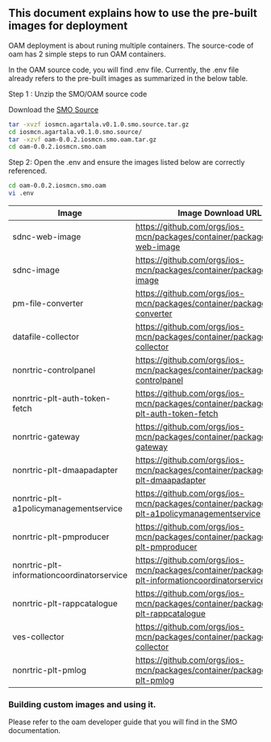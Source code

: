 ## This document explains how to use the pre-built images for deployment 

OAM deployment is about runing multiple containers. The source-code of oam has 2 simple steps to run OAM containers.

In the OAM source code, you will find .env file. Currently, the .env file already refers to the pre-built images as summarized in the below table.

Step 1 : Unzip the SMO/OAM source code

Download the [SMO Source](https://github.com/ios-mcn/ios-mcn-releases/blob/main/Agartala/v0.1.0/SMO/source-code/iosmcn.agartala.v0.1.0.smo.source.tar.gz)

```sh
tar -xvzf iosmcn.agartala.v0.1.0.smo.source.tar.gz
cd iosmcn.agartala.v0.1.0.smo.source/
tar -xzvf oam-0.0.2.iosmcn.smo.oam.tar.gz
cd oam-0.0.2.iosmcn.smo.oam
```

Step 2: Open the .env and ensure the images listed below are correctly referenced.

```sh
cd oam-0.0.2.iosmcn.smo.oam
vi .env
```

|Image|Image Download URL |Docker command|
|--|--|--|
|sdnc-web-image|https://github.com/orgs/ios-mcn/packages/container/package/sdnc-web-image|docker pull ghcr.io/ios-mcn/sdnc-web-image:2.6.1|
|sdnc-image|https://github.com/orgs/ios-mcn/packages/container/package/sdnc-image|docker pull ghcr.io/ios-mcn/sdnc-image:2.6.1|
|pm-file-converter|https://github.com/orgs/ios-mcn/packages/container/package/pm-file-converter|docker pull ghcr.io/ios-mcn/pm-file-converter:1.2.0|
|datafile-collector|https://github.com/orgs/ios-mcn/packages/container/package/datafile-collector|docker pull ghcr.io/ios-mcn/datafile-collector:0.0.1|
|nonrtric-controlpanel|https://github.com/orgs/ios-mcn/packages/container/package/nonrtric-controlpanel|docker pull ghcr.io/ios-mcn/nonrtric-controlpanel:2.5.0|
|nonrtric-plt-auth-token-fetch|https://github.com/orgs/ios-mcn/packages/container/package/nonrtric-plt-auth-token-fetch|docker pull ghcr.io/ios-mcn/nonrtric-plt-auth-token-fetch:1.1.1|
|nonrtric-gateway|https://github.com/orgs/ios-mcn/packages/container/package/nonrtric-gateway|docker pull ghcr.io/ios-mcn/nonrtric-gateway:1.2.0|
|nonrtric-plt-dmaapadapter|https://github.com/orgs/ios-mcn/packages/container/package/nonrtric-plt-dmaapadapter|docker pull ghcr.io/ios-mcn/nonrtric-plt-dmaapadapter:1.4.0|
|nonrtric-plt-a1policymanagementservice|https://github.com/orgs/ios-mcn/packages/container/package/nonrtric-plt-a1policymanagementservice|docker pull ghcr.io/ios-mcn/nonrtric-plt-a1policymanagementservice:2.8.1|
|nonrtric-plt-pmproducer|https://github.com/orgs/ios-mcn/packages/container/package/nonrtric-plt-pmproducer|docker pull ghcr.io/ios-mcn/nonrtric-plt-pmproducer:1.0.1|
|nonrtric-plt-informationcoordinatorservice|https://github.com/orgs/ios-mcn/packages/container/package/nonrtric-plt-informationcoordinatorservice|docker pull ghcr.io/ios-mcn/nonrtric-plt-informationcoordinatorservice:1.5.0|
|nonrtric-plt-rappcatalogue|https://github.com/orgs/ios-mcn/packages/container/package/nonrtric-plt-rappcatalogue|docker pull ghcr.io/ios-mcn/nonrtric-plt-rappcatalogue:1.2.0|
|ves-collector|https://github.com/orgs/ios-mcn/packages/container/package/ves-collector|docker pull ghcr.io/ios-mcn/ves-collector:1.12.3|
|nonrtric-plt-pmlog|https://github.com/orgs/ios-mcn/packages/container/package/nonrtric-plt-pmlog|docker pull ghcr.io/ios-mcn/nonrtric-plt-pmlog:1.0.0|

### Building custom images and using it.

Please refer to the oam developer guide that you will find in the SMO documentation.
